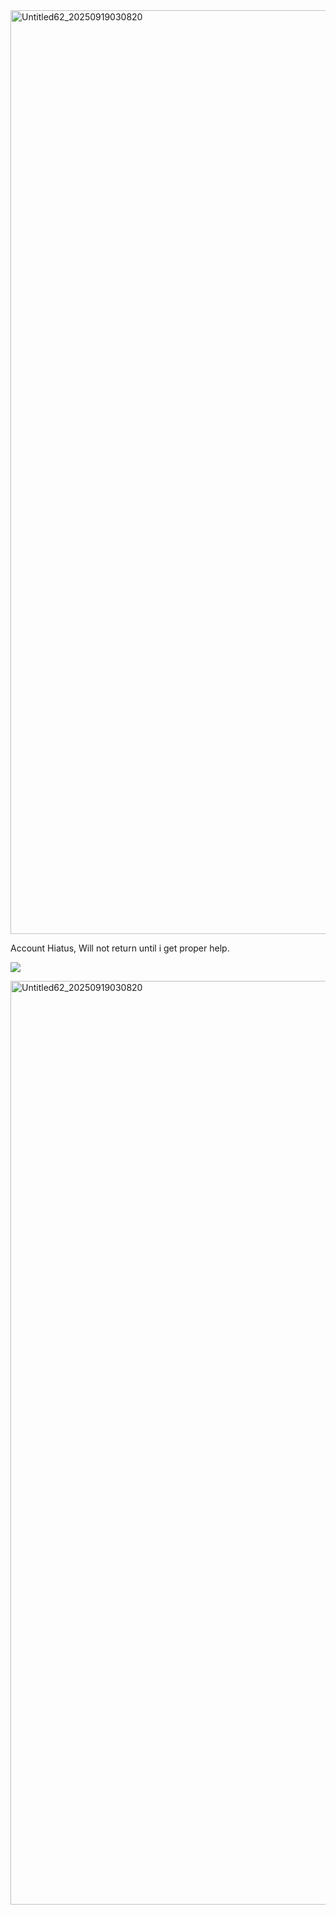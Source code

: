 <img width="1200" height="1478" alt="Untitled62_20250919030820" src="https://github.com/user-attachments/assets/7900430e-ab88-4196-b98e-9ec9907de024" />

Account Hiatus, Will not return until i get proper help.

![](https://komarev.com/ghpvc/?username=ELLERN4TE&color=000000&label=RACES-WON&style=for-the-badge)


<img width="1200" height="1478" alt="Untitled62_20250919030820" src="https://github.com/user-attachments/assets/420e3dd3-12b3-4051-8c85-668d5e3c3e5f" />


